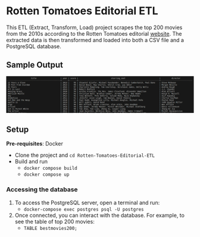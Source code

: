# Rotten Tomatoes Editorial ETL
This ETL (Extract, Transform, Load) project scrapes the top 200 movies from the 2010s according to the Rotten Tomatoes editorial [website](https://editorial.rottentomatoes.com/guide/the-200-best-movies-of-the-2010s/). The extracted data is then transformed and loaded into both a CSV file and a PostgreSQL database.

## Sample Output
![sample](database.png)
 
## Setup
**Pre-requisites**: Docker
+ Clone the project and `cd Rotten-Tomatoes-Editorial-ETL`
+ Build and run
    + `docker compose build`
    + `docker compose up`
### Accessing the database
1. To access the PostgreSQL server, open a terminal and run:
    - `docker-compose exec postgres psql -U postgres` 
2. Once connected, you can interact with the database. For example, to see the table of top 200 movies:
    - `TABLE bestmovies200;`
 
